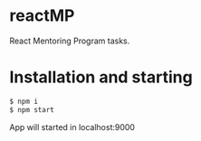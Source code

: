 # reactMP

React Mentoring Program tasks.

# Installation and starting

```sh
$ npm i
$ npm start
```
App will started in localhost:9000

